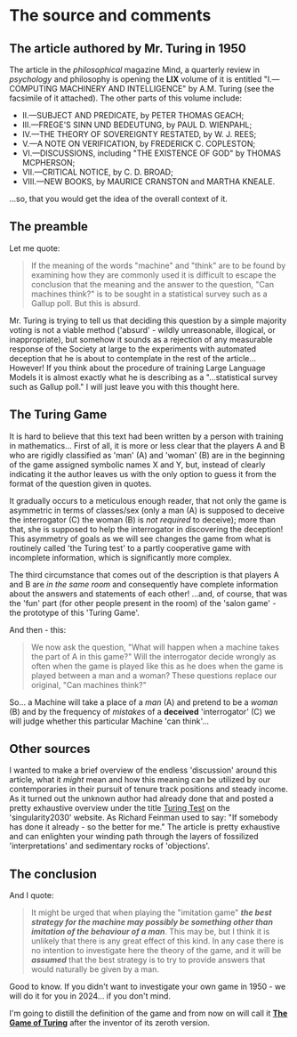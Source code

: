 # The source and comments
## The article authored by Mr. Turing in 1950
The article in the _philosophical_ magazine Mind, a quarterly review in _psychology_ and philosophy 
is opening the **LIX** volume of it is entitled
"I.—COMPUTING MACHINERY AND INTELLIGENCE" by A.M. Turing (see the facsimile of it attached).
The other parts of this volume include:
- II.—SUBJECT AND PREDICATE, by PETER THOMAS GEACH;
- III.—FREGE'S SINN UND BEDEUTUNG, by PAUL D. WIENPAHL;
- IV.—THE THEORY OF SOVEREIGNTY RESTATED, by W. J. REES;
- V.—A NOTE ON VERIFICATION, by FREDERICK C. COPLESTON;
- VI.—DISCUSSIONS, including  "THE EXISTENCE OF GOD" by THOMAS MCPHERSON;
- VII.—CRITICAL NOTICE, by C. D. BROAD;
- VIII.—NEW BOOKS, by MAURICE CRANSTON and MARTHA KNEALE.

...so, that you would get the idea of the overall context of it.

## The preamble
Let me quote: 
> If the meaning of the words "machine" and "think" are to be found by
examining how they are commonly used it is difficult to escape the conclusion that the
meaning and the answer to the question, "Can machines think?" is to be sought in a
statistical survey such as a Gallup poll. But this is absurd.

Mr. Turing is trying to tell us that deciding this question by a simple majority
voting is not a viable method ('absurd' - wildly unreasonable, illogical, or 
inappropriate), but somehow it sounds as a rejection of any measurable response 
of the Society at large to the experiments with automated deception that he is about to 
contemplate in the rest of the article...<br>
However! If you think about the procedure of training Large Language Models it is
almost exactly what he is describing as a "...statistical survey such as Gallup poll."
 I will just leave you with this thought here.

## The Turing Game
It is hard to believe that this text had been written by a person with training
in mathematics... First of all, it is more or less clear that the players A and B 
who are rigidly classified as 'man' (A) and 'woman' (B) are in the beginning of the 
game assigned symbolic names X and Y, but, instead of clearly indicating it the
author leaves us with the only option to guess it from the format of the question 
given in quotes.

It gradually occurs to a meticulous enough reader, that not only the game is 
asymmetric in terms of classes/sex (only a man (A) is supposed to deceive the 
interrogator (C) the woman (B) is _not_ _required_ to deceive); more than that, she
is supposed to help the interrogator in discovering the deception! 
This asymmetry of goals as we will see changes the game from what is 
routinely called 'the Turing test' to a partly cooperative game with incomplete 
information, which is significantly more complex.

The third circumstance that comes out of the description is that players A and B
are _in the same room_ and consequently have complete information about
the answers and statements of each other! ...and, of course, that was the 'fun'
part (for other people present in the room) of the 'salon game' - the prototype 
of this 'Turing Game'. 

And then - this: 
> We now ask the question, "What will happen when a machine takes the part of A in this
game?" Will the interrogator decide wrongly as often when the game is played like this as
he does when the game is played between a man and a woman? These questions replace
our original, "Can machines think?"

So... a Machine will take a place of a _man_ (A) and pretend to be a _woman_ (B) and by 
the frequency of _mistakes_ of a __deceived__ 'interrogator' (C) we will judge whether 
this particular Machine 'can think'...

## Other sources
I wanted to make a brief overview of the endless 'discussion' around this article, what it
_might_ mean and how this meaning can be utilized by our contemporaries in their
pursuit of tenure track positions and steady income. As it turned out the unknown 
author had already done that and posted a pretty exhaustive overview under the title 
[Turing Test](https://singularity2030.ch/wp-content/uploads/2016/07/Wiki-Book-on-Turing-Test.pdf) on
the 'singularity2030' website. As Richard Feinman used to say: "If somebody has done it 
already - so the better for me." The article is pretty exhaustive and can enlighten
your winding path through the layers of fossilized 'interpretations' and sedimentary rocks
of 'objections'.

## The conclusion
And I quote:
>It might be urged that when playing the "imitation game" _**the best strategy for the
machine may possibly be something other than imitation of the behaviour of a man**_. This
may be, but I think it is unlikely that there is any great effect of this kind. In any case
there is no intention to investigate here the theory of the game, and it will be _**assumed**_ that
the best strategy is to try to provide answers that would naturally be given by a man.

Good to know. If you didn't want to investigate your own game in 1950 - we will do it for you in 2024... if you don't mind.

I'm going to distill the definition of the game and from now on will call it [**The Game of Turing**](https://github.com/the-turing-game/the-game-of-turing) after the inventor of its zeroth version.
